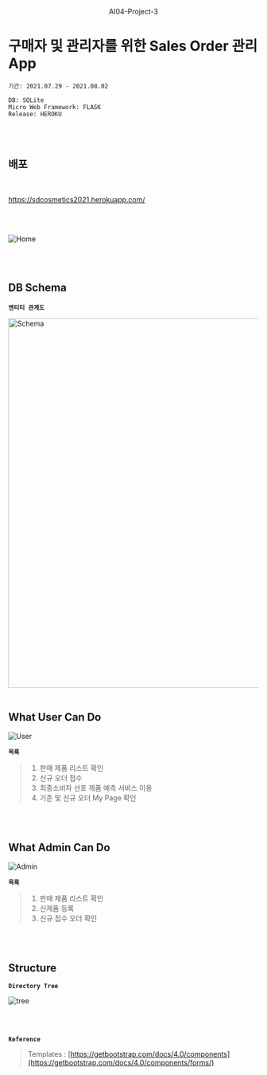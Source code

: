 

<p align=center>
    AI04-Project-3  </p>
    
# 구매자 및 관리자를 위한 Sales Order 관리 App


``` 
기간: 2021.07.29 - 2021.08.02

DB: SQLite 
Micro Web Framework: FLASK
Release: HEROKU
```

<br>
<br>



## 배포
<br>

https://sdcosmetics2021.herokuapp.com/

<br>
<br>

![Home](https://user-images.githubusercontent.com/83524438/127944006-1c6a9b7f-bb8d-479a-9784-cc17301ead38.png)

    
<br>
<br>


## DB Schema
    
**`엔티티 관계도`**

<img width="743" alt="Schema" src="https://user-images.githubusercontent.com/83524438/127944046-05565065-fb4d-4367-8356-7cbf3d8de588.png">



<br>
<br>


## What User Can Do
    
![User](https://user-images.githubusercontent.com/83524438/127944062-4645125f-7149-47a9-b6ad-d32ea3e0dd8a.png)
    
**`목록`**
> 1. 판매 제품 리스트 확인
> 2. 신규 오더 접수 
> 3. 최종소비자 선호 제품 예측 서비스 이용
> 4. 기존 및 신규 오더 My Page 확인 

<br>
<br>

## What Admin Can Do

![Admin](https://user-images.githubusercontent.com/83524438/127943997-db094002-9f6c-450a-998b-1a8c8f011e93.png)

**`목록`**
> 1. 판매 제품 리스트 확인
> 2. 신제품 등록
> 3. 신규 접수 오더 확인

<br>
<br>
    

## Structure
    
**`Directory Tree`**

![tree](https://user-images.githubusercontent.com/83524438/127944023-65412eca-df3a-4793-ab10-ef03df239cda.png)


<br>
<br>


**`Reference`**

> Templates : [https://getbootstrap.com/docs/4.0/components](https://getbootstrap.com/docs/4.0/components/forms/)
